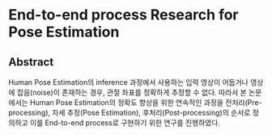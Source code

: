 # End-to-end process Research for Pose Estimation  

## Abstract  
Human Pose Estimation의 inference 과정에서 사용하는 입력 영상이 어둡거나 영상에 잡음(noise)이 존재하는 경우, 관절 좌표를 정확하게 추정할 수 없다. 따라서 본 논문에서는 Human Pose Estimation의 정확도 향상을 위한 연속적인 과정을 전처리(Pre-processing), 자세 추정(Pose Estimation), 후처리(Post-processing)의 순서로 정의하고 이를 End-to-end process로 구현하기 위한 연구를 진행하였다.



